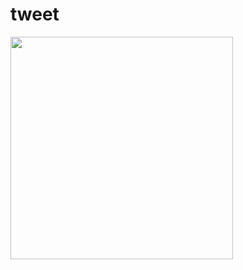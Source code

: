 
# tweet 

<img width="356" src="https://user-images.githubusercontent.com/26485327/76154257-2074ff00-6114-11ea-8637-581932249440.png">
